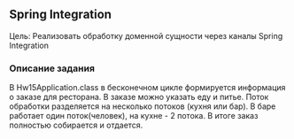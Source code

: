 ## Spring Integration
Цель: Реализовать обработку доменной сущности через каналы Spring Integration

### Описание задания
В Hw15Application.class в бесконечном цикле формируется информация о заказе для ресторана.
В заказе можно указать еду и питье. 
Поток обработки разделяется на несколько потоков (кухня или бар). В баре работает один поток(человек),
на кухне - 2 потока. 
В итоге заказ полностью собирается и отдается.

